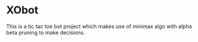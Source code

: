 # XObot

This is a tic tac toe bot project which makes use of minimax algo with alpha beta pruning to make decisions. 
